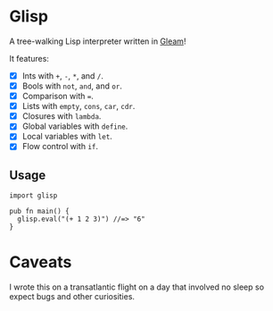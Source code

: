 # Glisp

A tree-walking Lisp interpreter written in [Gleam](https://gleam.run)!

It features:
- [x] Ints with `+`, `-`, `*`, and `/`.
- [x] Bools with `not`, `and`, and `or`.
- [x] Comparison with `=`.
- [x] Lists with `empty`, `cons`, `car`, `cdr`.
- [x] Closures with `lambda`.
- [x] Global variables with `define`.
- [x] Local variables with `let`.
- [x] Flow control with `if`.

## Usage

```gleam
import glisp

pub fn main() {
  glisp.eval("(+ 1 2 3)") //=> "6"
}
```

# Caveats

I wrote this on a transatlantic flight on a day that involved no sleep so expect
bugs and other curiosities.
